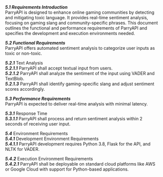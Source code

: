 ***5.1 Requirements Introduction*** <br>
ParryAPI is designed to enhance online gaming communities by detecting and mitigating toxic language. It provides real-time sentiment analysis, focusing on gaming slang and community-specific phrases. This document outlines the functional and performance requirements of ParryAPI and specifies the development and execution environments needed.<br>

***5.2 Functional Requirements*** <br>
ParryAPI offers automated sentiment analysis to categorize user inputs as toxic or non-toxic.<br>

***5.2.1*** Text Analysis <br>
***5.2.1.1*** ParryAPI shall accept textual input from users.<br>
***5.2.1.2*** ParryAPI shall analyze the sentiment of the input using VADER and TextBlob.<br>
***5.2.1.3*** ParryAPI shall identify gaming-specific slang and adjust sentiment scores accordingly.<br>

***5.3 Performance Requirements*** <br>
ParryAPI is expected to deliver real-time analysis with minimal latency.<br>

***5.3.1*** Response Time <br>
***5.3.1.1*** ParryAPI shall process and return sentiment analysis within 2 seconds of receiving user input.<br>

***5.4*** Environment Requirements <br>
***5.4.1*** Development Environment Requirements <br>
***5.4.1.1*** ParryAPI development requires Python 3.8, Flask for the API, and NLTK for VADER. <br>

***5.4.2*** Execution Environment Requirements<br>
***5.4.2.1*** ParryAPI shall be deployable on standard cloud platforms like AWS or Google Cloud with support for Python-based applications.<br>
